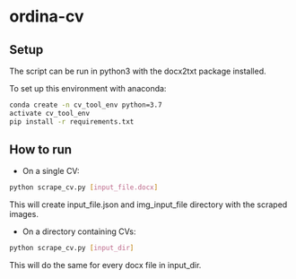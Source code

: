 # ordina-cv #

## Setup ##

The script can be run in python3 with the docx2txt package installed.

To set up this environment with anaconda:
```bash
conda create -n cv_tool_env python=3.7 
activate cv_tool_env
pip install -r requirements.txt 
```

## How to run ##

* On a single CV:
```bash
python scrape_cv.py [input_file.docx]
```
This will create input_file.json and img_input_file directory with the scraped images.

* On a directory containing CVs:
```bash
python scrape_cv.py [input_dir]
```
This will do the same for every docx file in input_dir.
